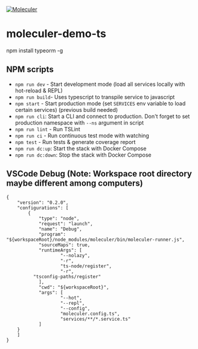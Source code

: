 [![Moleculer](https://badgen.net/badge/Powered%20by/Moleculer/0e83cd)](https://moleculer.services)

# moleculer-demo-ts
npm install typeorm -g

## NPM scripts
- `npm run dev` - Start development mode (load all services locally with hot-reload & REPL)
- `npm run build`- Uses typescript to transpile service to javascript
- `npm start` - Start production mode (set `SERVICES` env variable to load certain services) (previous build needed)
- `npm run cli`: Start a CLI and connect to production. Don't forget to set production namespace with `--ns` argument in script
- `npm run lint` - Run TSLint
- `npm run ci` - Run continuous test mode with watching
- `npm test` - Run tests & generate coverage report
- `npm run dc:up`: Start the stack with Docker Compose
- `npm run dc:down`: Stop the stack with Docker Compose

## VSCode Debug (Note: Workspace root directory maybe different among computers)
```
{
	"version": "0.2.0",
	"configurations": [
		{
			"type": "node",
			"request": "launch",
			"name": "Debug",
			"program": "${workspaceRoot}/node_modules/moleculer/bin/moleculer-runner.js",
			"sourceMaps": true,
			"runtimeArgs": [
					"--nolazy",
					"-r",
					"ts-node/register",
					"-r",
          "tsconfig-paths/register"
			],
			"cwd": "${workspaceRoot}",
			"args": [
					"--hot",
					"--repl",
					"--config",
					"moleculer.config.ts",
					"services/**/*.service.ts"
			]
	}
	]
}
 ```